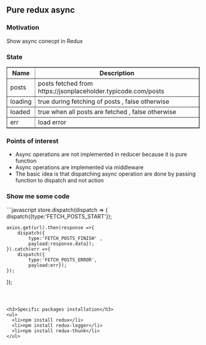 <h2>Pure redux async</h2>

<h3>Motivation</h3>
Show async conecpt in Redux 

<h3>State</h3>
<table border=1>
<tr>
<th>Name</th>
<th>Description</th>
</tr>
<tr>
<td>posts</td>
<td>posts fetched from https://jsonplaceholder.typicode.com/posts</td>
</tr>
<tr>
<td>loading</td>
<td>true during fetching of posts , false otherwise</td>
</tr>
<tr>
<td>loaded</td>
<td>true when all posts are fetched , false otherwise</td>
</tr>
<tr>
<td>err</td>
<td>load error</td>
</tr>
</table>


<h3>Points of interest</h3>
<ul>
<li>Async operations are not implemented in reducer because it is pure function</li>
<li>Async operations are implemented via middleware</li>
<li>The basic idea is that dispatching async operation are done by passing function to dispatch and not action </li>
</ul>

<h3>Show me some code</h3>
```javascript
store.dispatch(dispatch => {
    dispatch({type:'FETCH_POSTS_START'});

    axios.get(url).then(response =>{
        dispatch({
            type:'FETCH_POSTS_FINISH' , 
            payload:response.data});
    }).catch(err =>{
        dispatch({
            type:'FETCH_POSTS_ERROR',
            payload:err});
    });

});
```



<h3>Specific packages installation</h3>
<ul>
  <li>npm install redux</li>
  <li>npm install redux-logger</li>
  <li>npm install redux-thunk</li>
</ul>